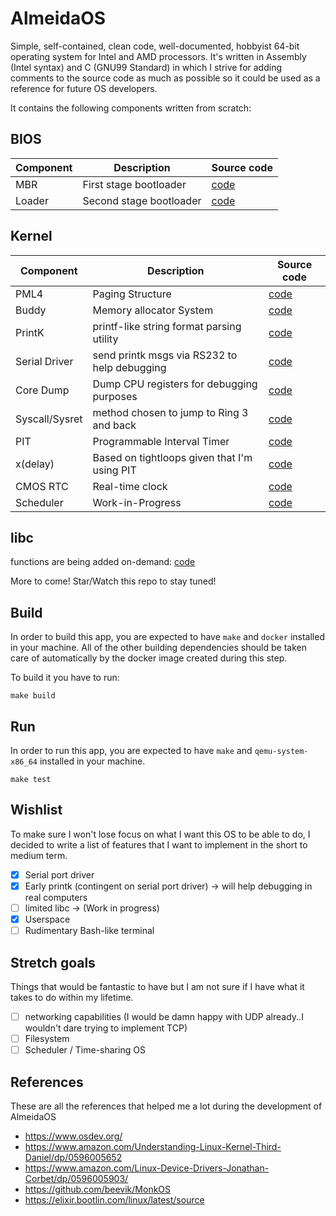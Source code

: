 # AlmeidaOS


Simple, self-contained, clean code, well-documented, hobbyist 64-bit operating system for Intel and AMD processors. It's written in Assembly (Intel syntax) and C (GNU99 Standard) in which I strive for adding comments to the source code as much as possible so it could be used as a reference for future OS developers.

It contains the following components written from scratch:

## BIOS
| Component | Description | Source code |
| --- | ----------- | ----------- |
| MBR | First stage bootloader | [code](src/boot/mbr.asm) |
| Loader | Second stage bootloader | [code](src/boot/loader.asm) |


## Kernel
| Component | Description | Source code |
| --- | ----------- | ----------- |
| PML4 | Paging Structure | [code](src/kernel/mm/page.c) |
| Buddy | Memory allocator System | [code](src/kernel/mm/buddy.c) |
| PrintK | printf-like string format parsing utility | [code](src/kernel/lib/printk.c) |
| Serial Driver | send printk msgs via RS232 to help debugging | [code](src/kernel/device/serial.c) |
| Core Dump | Dump CPU registers for debugging purposes  | [code](src/kernel/debug/coredump.c) |
| Syscall/Sysret | method chosen to jump to Ring 3 and back | [code](src/kernel/syscall) |
| PIT | Programmable Interval Timer | [code](src/kernel/arch/pit.c) |
| x(delay) | Based on tightloops given that I'm using PIT | [code](src/kernel/time/delay.c) |
| CMOS RTC | Real-time clock | [code](src/kernel/arch/cmos.c) |
| Scheduler | Work-in-Progress | [code](src/kernel/task/scheduler.c) |

## libc
functions are being added on-demand:  [code](src/libc)

More to come! Star/Watch this repo to stay tuned!

## Build
In order to build this app, you are expected to have `make` and `docker` installed in your machine. All of the other building dependencies should be taken care of automatically by the docker image created during this step.

To build it you have to run:

```{shell}
make build
```

## Run
In order to run this app, you are expected to have `make` and `qemu-system-x86_64` installed in your machine.

```{shell}
make test
```

## Wishlist
To make sure I won't lose focus on what I want this OS to be able to do, I decided to write a list of features
that I want to implement in the short to medium term.

- [X] Serial port driver
- [X] Early printk (contingent on serial port driver) -> will help debugging in real computers
- [ ] limited libc -> (Work in progress)
- [X] Userspace
- [ ] Rudimentary Bash-like terminal

## Stretch goals
Things that would be fantastic to have but I am not sure if I have what it takes to do within my lifetime.

- [ ] networking capabilities (I would be damn happy with UDP already..I wouldn't dare trying to implement TCP)
- [ ] Filesystem
- [ ] Scheduler / Time-sharing OS

## References
These are all the references that helped me a lot during the development of AlmeidaOS

- https://www.osdev.org/
- https://www.amazon.com/Understanding-Linux-Kernel-Third-Daniel/dp/0596005652
- https://www.amazon.com/Linux-Device-Drivers-Jonathan-Corbet/dp/0596005903/
- https://github.com/beevik/MonkOS
- https://elixir.bootlin.com/linux/latest/source
